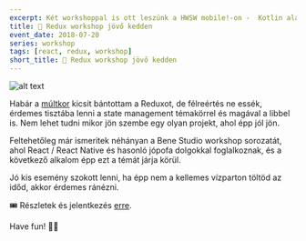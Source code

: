 ```yaml
---
excerpt: Két workshoppal is ott leszünk a HWSW mobile!-on -  Kotlin alapok Java fejlesztőknek és Android refaktorálás.
title: 📢 Redux workshop jövő kedden
event_date: 2018-07-20
series: workshop
tags: [react, redux, workshop]
short_title: 📢 Redux workshop jövő kedden
---
```


![alt text](https://appcraft.hu/assets/img/redux-01.png)

Habár a [múltkor](http://bit.ly/acs-redux-designer) kicsit bántottam a Reduxot, de félreértés ne essék, érdemes tisztába lenni a state management témakörrel és magával a libbel is. Nem lehet tudni mikor jön szembe egy olyan projekt, ahol épp jól jön.

Feltehetőleg már ismeritek néhányan a Bene Studio workshop sorozatát, ahol React / React Native és hasonló jópofa dolgokkal foglalkoznak, és a következő alkalom épp ezt a témát járja körül.

Jó kis esemény szokott lenni, ha épp nem a kellemes vízparton töltöd az időd, akkor érdemes ránézni.

🎟️ Részletek és jelentkezés [erre](http://bit.ly/bs-redux-workshop).

Have fun! 👩‍🎓
